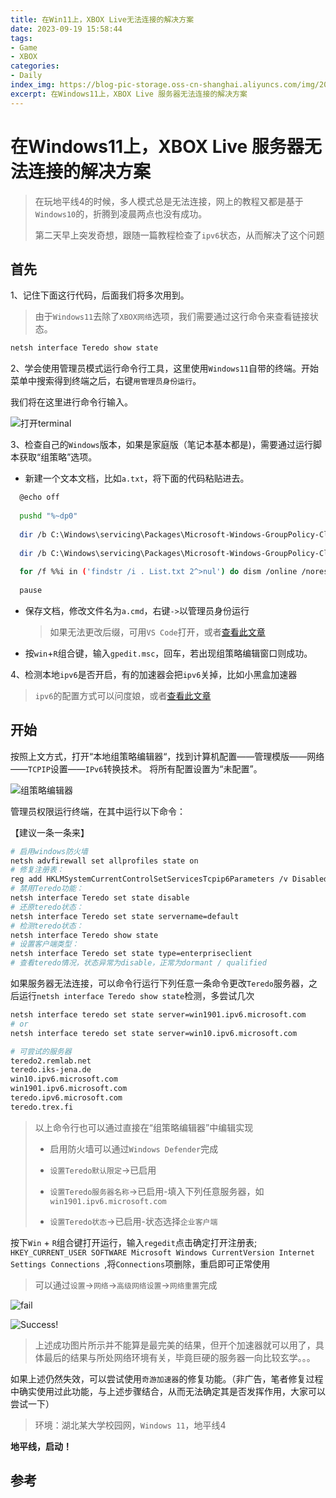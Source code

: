 ```yaml
---
title: 在Win11上，XBOX Live无法连接的解决方案
date: 2023-09-19 15:58:44
tags:
- Game
- XBOX
categories:
- Daily
index_img: https://blog-pic-storage.oss-cn-shanghai.aliyuncs.com/img/202309191601314.png
excerpt: 在Windows11上，XBOX Live 服务器无法连接的解决方案
---
```


# 在Windows11上，XBOX Live 服务器无法连接的解决方案

> 在玩地平线4的时候，多人模式总是无法连接，网上的教程又都是基于`Windows10`的，折腾到凌晨两点也没有成功。
>
> 第二天早上突发奇想，跟随一篇教程检查了`ipv6`状态，从而解决了这个问题

## 首先

1、记住下面这行代码，后面我们将多次用到。

> 由于`Windows11`去除了`XBOX网络`选项，我们需要通过这行命令来查看链接状态。

```bash
netsh interface Teredo show state
```

2、学会使用管理员模式运行命令行工具，这里使用`Windows11`自带的终端。开始菜单中搜索得到终端之后，右键`用管理员身份运行`。

我们将在这里进行命令行输入。

![打开terminal](https://blog-pic-storage.oss-cn-shanghai.aliyuncs.com/img/202309191612414.png)

3、检查自己的`Windows`版本，如果是家庭版（笔记本基本都是)，需要通过运行脚本获取“组策略”选项。

- 新建一个文本文档，比如`a.txt`，将下面的代码粘贴进去。

```bash
  @echo off
  
  pushd "%~dp0"
  
  dir /b C:\Windows\servicing\Packages\Microsoft-Windows-GroupPolicy-ClientExtensions-Package~3*.mum >List.txt
  
  dir /b C:\Windows\servicing\Packages\Microsoft-Windows-GroupPolicy-ClientTools-Package~3*.mum >>List.txt
  
  for /f %%i in ('findstr /i . List.txt 2^>nul') do dism /online /norestart /add-package:"C:\Windows\servicing\Packages\%%i"
  
  pause
```

- 保存文档，修改文件名为`a.cmd`，右键`->`以管理员身份运行

  > 如果无法更改后缀，可用`VS Code`打开，或者[查看此文章](https://www.php.cn/faq/569056.html)

- 按`win`+`R`组合键，输入`gpedit.msc`，回车，若出现组策略编辑窗口则成功。

4、检测本地`ipv6`是否开启，有的加速器会把`ipv6`关掉，比如小黑盒加速器

> `ipv6`的配置方式可以问度娘，或者[查看此文章](https://www.sohu.com/a/322875365_594016)

## 开始

按照上文方式，打开“本地组策略编辑器“，找到计算机配置——管理模版——网络——`TCPIP`设置——`IPv6`转换技术。
将所有配置设置为“未配置”。

![组策略编辑器](https://blog-pic-storage.oss-cn-shanghai.aliyuncs.com/img/202309191622804.png)

管理员权限运行终端，在其中运行以下命令：

【建议一条一条来】

```bash
# 启用windows防火墙
netsh advfirewall set allprofiles state on
# 修复注册表：
reg add HKLMSystemCurrentControlSetServicesTcpip6Parameters /v DisabledComponents /t REG_DWORD /d 0x0
# 禁用Teredo功能：
netsh interface Teredo set state disable
# 还原teredo状态：
netsh interface Teredo set state servername=default
# 检测teredo状态：
netsh interface Teredo show state
# 设置客户端类型：
netsh interface Teredo set state type=enterpriseclient
# 查看teredo情况，状态异常为disable，正常为dormant / qualified
```

如果服务器无法连接，可以命令行运行下列任意一条命令更改`Teredo`服务器，之后运行`netsh interface Teredo show state`检测，多尝试几次

```bash
netsh interface teredo set state server=win1901.ipv6.microsoft.com
# or
netsh interface teredo set state server=win10.ipv6.microsoft.com

# 可尝试的服务器
teredo2.remlab.net
teredo.iks-jena.de
win10.ipv6.microsoft.com
win1901.ipv6.microsoft.com
teredo.ipv6.microsoft.com
teredo.trex.fi
```

> 以上命令行也可以通过直接在“组策略编辑器”中编辑实现
>
> - 启用防火墙可以通过`Windows Defender`完成
>
> - `设置Teredo默认限定`->已启用
> - `设置Teredo服务器名称`->已启用-填入下列任意服务器，如`win1901.ipv6.microsoft.com`
> - `设置Teredo状态`->已启用-状态选择`企业客户端`

按下`Win` + `R`组合键打开运行，输入`regedit`点击确定打开注册表; 
`HKEY_CURRENT_USER SOFTWARE Microsoft Windows CurrentVersion Internet Settings Connections `,将`Connections`项删除，重启即可正常使用 

> 可以通过`设置`->`网络`->`高级网络设置`->`网络重置`完成

![fail](https://blog-pic-storage.oss-cn-shanghai.aliyuncs.com/img/202309191629279.png)

![Success!](https://blog-pic-storage.oss-cn-shanghai.aliyuncs.com/img/202309191630104.png)

> 上述成功图片所示并不能算是最完美的结果，但开个加速器就可以用了，具体最后的结果与所处网络环境有关，毕竟巨硬的服务器一向比较玄学。。。

如果上述仍然失效，可以尝试使用`奇游加速器`的修复功能。（非广告，笔者修复过程中确实使用过此功能，与上述步骤结合，从而无法确定其是否发挥作用，大家可以尝试一下）

> 环境：湖北某大学校园网，`Windows 11`，地平线4

**地平线，启动！**

## 参考

[^1]:[微软游戏无法正常加入在线游戏的解决教程](https://www.qiyou.cn/games/758.html)
[^2]:[极限竞速：地平线 Teredo不合格解决方案](https://51huanqi.cn/极限竞速：地平线-teredo不合格解决方案/)
